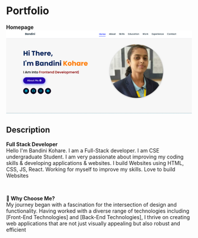 # Portfolio

**Homepage**
<img src="./images/output-home.png" /><br />


## Description
**Full Stack Developer**
<br>
Hello I'm Bandini Kohare.
I am a Full-Stack developer.
          I am CSE undergraduate Student.
          I am very passionate about improving my coding skills & developing applications & websites.
          I build Websites using HTML, CSS, JS, React.
          Working for myself to improve my skills.
          Love to build Websites 

<br>

**🚀 Why Choose Me?**
<br>
My journey began with a fascination for the intersection of design and functionality. Having worked with a diverse range of technologies including [Front-End Technologies] and [Back-End Technologies], I thrive on creating web applications that are not just visually appealing but also robust and efficient


